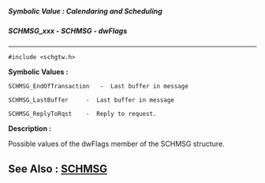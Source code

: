 ##### Symbolic Value : Calendaring and Scheduling
##### SCHMSG_xxx - SCHMSG - dwFlags
---
```
#include <schgtw.h>
```

**Symbolic Values :**

	SCHMSG_EndOfTransaction	  -  Last buffer in message

	SCHMSG_LastBuffer	  -  Last buffer in message

	SCHMSG_ReplyToRqst	  -  Reply to request.


**Description :**

Possible values of the dwFlags member of the SCHMSG structure.


**See Also :**
[SCHMSG](/domino-c-api-docs/reference/Data/SCHMSG)
---
